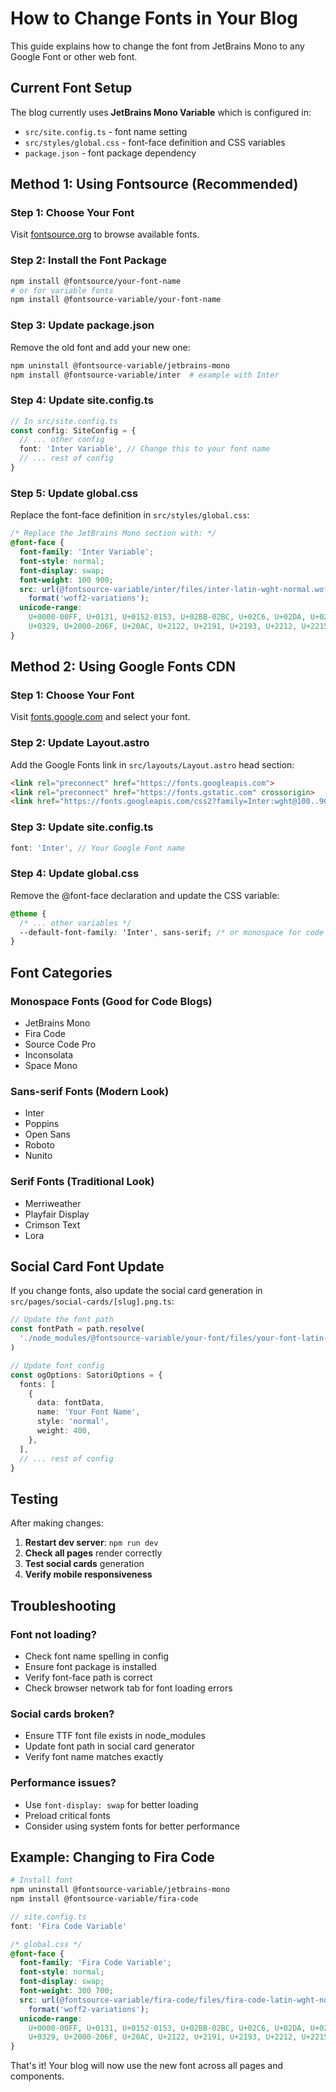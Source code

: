 # How to Change Fonts in Your Blog

This guide explains how to change the font from JetBrains Mono to any Google Font or other web font.

## Current Font Setup

The blog currently uses **JetBrains Mono Variable** which is configured in:
- `src/site.config.ts` - font name setting
- `src/styles/global.css` - font-face definition and CSS variables
- `package.json` - font package dependency

## Method 1: Using Fontsource (Recommended)

### Step 1: Choose Your Font
Visit [fontsource.org](https://fontsource.org/) to browse available fonts.

### Step 2: Install the Font Package
```bash
npm install @fontsource/your-font-name
# or for variable fonts
npm install @fontsource-variable/your-font-name
```

### Step 3: Update package.json
Remove the old font and add your new one:
```bash
npm uninstall @fontsource-variable/jetbrains-mono
npm install @fontsource-variable/inter  # example with Inter
```

### Step 4: Update site.config.ts
```typescript
// In src/site.config.ts
const config: SiteConfig = {
  // ... other config
  font: 'Inter Variable', // Change this to your font name
  // ... rest of config
}
```

### Step 5: Update global.css
Replace the font-face definition in `src/styles/global.css`:

```css
/* Replace the JetBrains Mono section with: */
@font-face {
  font-family: 'Inter Variable';
  font-style: normal;
  font-display: swap;
  font-weight: 100 900;
  src: url(@fontsource-variable/inter/files/inter-latin-wght-normal.woff2)
    format('woff2-variations');
  unicode-range:
    U+0000-00FF, U+0131, U+0152-0153, U+02BB-02BC, U+02C6, U+02DA, U+02DC, U+0304, U+0308,
    U+0329, U+2000-206F, U+20AC, U+2122, U+2191, U+2193, U+2212, U+2215, U+FEFF, U+FFFD;
}
```

## Method 2: Using Google Fonts CDN

### Step 1: Choose Your Font
Visit [fonts.google.com](https://fonts.google.com) and select your font.

### Step 2: Update Layout.astro
Add the Google Fonts link in `src/layouts/Layout.astro` head section:

```html
<link rel="preconnect" href="https://fonts.googleapis.com">
<link rel="preconnect" href="https://fonts.gstatic.com" crossorigin>
<link href="https://fonts.googleapis.com/css2?family=Inter:wght@100..900&display=swap" rel="stylesheet">
```

### Step 3: Update site.config.ts
```typescript
font: 'Inter', // Your Google Font name
```

### Step 4: Update global.css
Remove the @font-face declaration and update the CSS variable:
```css
@theme {
  /* ... other variables */
  --default-font-family: 'Inter', sans-serif; /* or monospace for code fonts */
}
```

## Font Categories

### Monospace Fonts (Good for Code Blogs)
- JetBrains Mono
- Fira Code  
- Source Code Pro
- Inconsolata
- Space Mono

### Sans-serif Fonts (Modern Look)
- Inter
- Poppins
- Open Sans
- Roboto
- Nunito

### Serif Fonts (Traditional Look)
- Merriweather
- Playfair Display
- Crimson Text
- Lora

## Social Card Font Update

If you change fonts, also update the social card generation in `src/pages/social-cards/[slug].png.ts`:

```typescript
// Update the font path
const fontPath = path.resolve(
  './node_modules/@fontsource-variable/your-font/files/your-font-latin-wght-normal.ttf'
)

// Update font config
const ogOptions: SatoriOptions = {
  fonts: [
    {
      data: fontData,
      name: 'Your Font Name',
      style: 'normal',
      weight: 400,
    },
  ],
  // ... rest of config
}
```

## Testing

After making changes:

1. **Restart dev server**: `npm run dev`
2. **Check all pages** render correctly
3. **Test social cards** generation
4. **Verify mobile responsiveness**

## Troubleshooting

### Font not loading?
- Check font name spelling in config
- Ensure font package is installed
- Verify font-face path is correct
- Check browser network tab for font loading errors

### Social cards broken?
- Ensure TTF font file exists in node_modules
- Update font path in social card generator
- Verify font name matches exactly

### Performance issues?
- Use `font-display: swap` for better loading
- Preload critical fonts
- Consider using system fonts for better performance

## Example: Changing to Fira Code

```bash
# Install font
npm uninstall @fontsource-variable/jetbrains-mono
npm install @fontsource-variable/fira-code
```

```typescript
// site.config.ts
font: 'Fira Code Variable'
```

```css
/* global.css */
@font-face {
  font-family: 'Fira Code Variable';
  font-style: normal;
  font-display: swap;
  font-weight: 300 700;
  src: url(@fontsource-variable/fira-code/files/fira-code-latin-wght-normal.woff2)
    format('woff2-variations');
  unicode-range:
    U+0000-00FF, U+0131, U+0152-0153, U+02BB-02BC, U+02C6, U+02DA, U+02DC, U+0304, U+0308,
    U+0329, U+2000-206F, U+20AC, U+2122, U+2191, U+2193, U+2212, U+2215, U+FEFF, U+FFFD;
}
```

That's it! Your blog will now use the new font across all pages and components.
